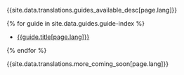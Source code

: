 {{site.data.translations.guides_available_desc[page.lang]}}

{% for guide in site.data.guides.guide-index %}

* [{{guide.title[page.lang]}}]({{guide.link[page.lang]}})

{% endfor %}

{{site.data.translations.more_coming_soon[page.lang]}}